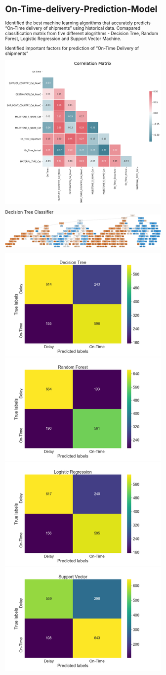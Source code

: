 # On-Time-delivery-Prediction-Model

Identified the best machine learning algorithms that accurately predicts “On-Time delivery of shipments” using historical data. 
Comapared classification matrix from five different alogrithms - Decision Tree, Random Forest, Logistic Regression and Support Vector Machine.

Identified important factors for prediction of “On-Time Delivery of shipments”
 
![Correlation between dependent and independent variables](https://github.com/aashay246/On-Time-delivery-Prediction-Model/blob/main/Corr_all.png)

Decision Tree Classifier 
![Decision Tree Classifier](https://github.com/aashay246/On-Time-delivery-Prediction-Model/blob/main/shipment_tree.png)

![Decision Tree Classifier](https://github.com/aashay246/On-Time-delivery-Prediction-Model/blob/main/DT.png)![Random Forest Classifier](https://github.com/aashay246/On-Time-delivery-Prediction-Model/blob/main/rfc.png)
![Logistic Regression classifier](https://github.com/aashay246/On-Time-delivery-Prediction-Model/blob/main/LR.png)![Support Vector Classifier](https://github.com/aashay246/On-Time-delivery-Prediction-Model/blob/main/svc.png)
